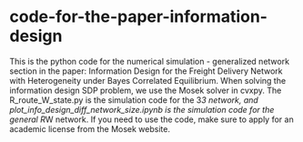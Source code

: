 # code-for-the-paper-information-design

This is the python code for the numerical simulation - generalized network section in the paper: Information Design for the Freight Delivery Network with Heterogeneity under Bayes Correlated Equilibrium. When solving the information design SDP problem, we use the Mosek solver in cvxpy. The R_route_W_state.py is the simulation code for the 3*3 network, and plot_info_design_diff_network_size.ipynb is the simulation code for the general R*W network. If you need to use the code, make sure to apply for an academic license from the Mosek website. 
